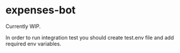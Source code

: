 # expenses-bot
Currently WIP.

In order to run integration test you should create test.env file and add required env variables.
